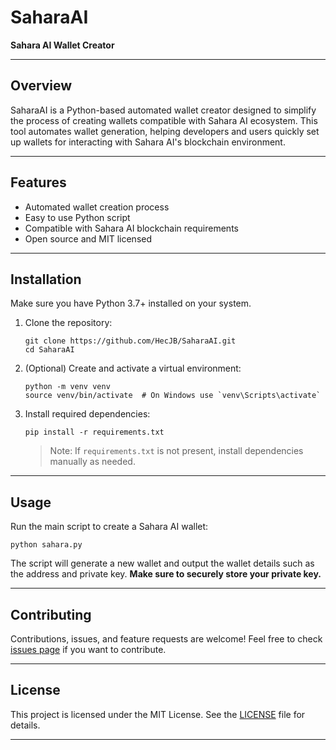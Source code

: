 
# SaharaAI

**Sahara AI Wallet Creator**

---

## Overview

SaharaAI is a Python-based automated wallet creator designed to simplify the process of creating wallets compatible with Sahara AI ecosystem. This tool automates wallet generation, helping developers and users quickly set up wallets for interacting with Sahara AI's blockchain environment.

---

## Features

- Automated wallet creation process
- Easy to use Python script
- Compatible with Sahara AI blockchain requirements
- Open source and MIT licensed

---

## Installation

Make sure you have Python 3.7+ installed on your system.

1. Clone the repository:
   ```
   git clone https://github.com/HecJB/SaharaAI.git
   cd SaharaAI
   ```

2. (Optional) Create and activate a virtual environment:
   ```
   python -m venv venv
   source venv/bin/activate  # On Windows use `venv\Scripts\activate`
   ```

3. Install required dependencies:
   ```
   pip install -r requirements.txt
   ```
   > Note: If `requirements.txt` is not present, install dependencies manually as needed.

---

## Usage

Run the main script to create a Sahara AI wallet:

```
python sahara.py
```

The script will generate a new wallet and output the wallet details such as the address and private key. **Make sure to securely store your private key.**

---

## Contributing

Contributions, issues, and feature requests are welcome! Feel free to check [issues page](https://github.com/HecJB/SaharaAI/issues) if you want to contribute.

---

## License

This project is licensed under the MIT License. See the [LICENSE](LICENSE) file for details.

---
